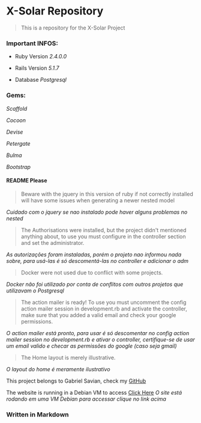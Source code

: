 # X-Solar Repository

>This is a repository for the X-Solar Project

### Important INFOS: 

* Ruby Version 
_2.4.0.0_ 

* Rails Version 
_5.1.7_

* Database 
_Postgresql_

### Gems: 

_Scaffold_ 

_Cocoon_ 

_Devise_ 

_Petergate_ 

_Bulma_ 

_Bootstrap_ 


#### README Please

> Beware with the jquery in this version of ruby if not correctly installed will have some issues when generating a newer nested model
>
_Cuidado com o jquery se nao instalado pode haver alguns problemas no nested_

> The Authorisations were installed, but the project didn't mentioned anything about, to use you must configure in the controller section and set the administrator.
>
_As autorizações foram instaladas, porém o projeto nao informou nada sobre, para usá-las é só descomentá-las no controller e adicionar o adm_

> Docker were not used due to conflict with some projects.
>
_Docker não foi utilizado por conta de conflitos com outros projetos que utilizavam o Postgresql_

> The action mailer is ready! To use you must uncomment the config action mailer session in development.rb and activate the controller, make sure that you added a valid email and check your google permissions.
>
_O action mailer está pronto, para usar é só descomentar no config action mailer session no development.rb e ativar o controller, certifique-se de usar um email valido e checar as permissões do google (caso seja gmail)_

> The Home layout is merely illustrative.
  
_O layout do home é meramente ilustrativo_

This project belongs to Gabriel Savian, check my [GitHub](https://github.com/gabrielsaviank)

The website is running in a Debian VM to access [Click Here](http://179.124.144.24:3000/wilkommen) 
_O site está rodando em uma VM Debian para accessar clique no link acima_

### Written in Markdown

